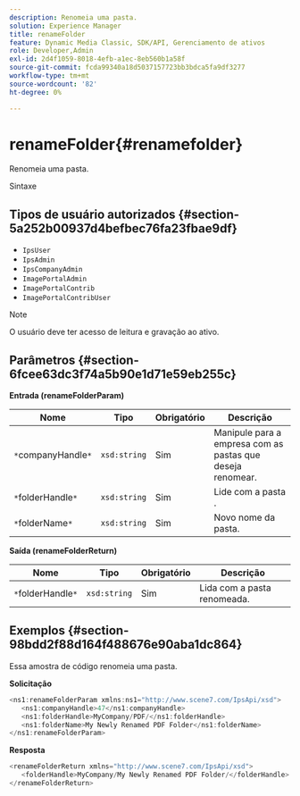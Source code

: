 ```yaml
---
description: Renomeia uma pasta.
solution: Experience Manager
title: renameFolder
feature: Dynamic Media Classic, SDK/API, Gerenciamento de ativos
role: Developer,Admin
exl-id: 2d4f1059-8018-4efb-a1ec-8eb560b1a58f
source-git-commit: fcda99340a18d5037157723bb3bdca5fa9df3277
workflow-type: tm+mt
source-wordcount: '82'
ht-degree: 0%

---
```


# renameFolder{#renamefolder}

Renomeia uma pasta.

Sintaxe

## Tipos de usuário autorizados {#section-5a252b00937d4befbec76fa23fbae9df}

* `IpsUser`
* `IpsAdmin`
* `IpsCompanyAdmin`
* `ImagePortalAdmin`
* `ImagePortalContrib`
* `ImagePortalContribUser`

>[!NOTE]
>
>O usuário deve ter acesso de leitura e gravação ao ativo.

## Parâmetros {#section-6fcee63dc3f74a5b90e1d71e59eb255c}

**Entrada (renameFolderParam)**

| Nome | Tipo | Obrigatório | Descrição |
|---|---|---|---|
| `*`companyHandle`*` | `xsd:string` | Sim | Manipule para a empresa com as pastas que deseja renomear. |
| `*`folderHandle`*` | `xsd:string` | Sim | Lide com a pasta . |
| `*`folderName`*` | `xsd:string` | Sim | Novo nome da pasta. |

**Saída (renameFolderReturn)**

| Nome | Tipo | Obrigatório | Descrição |
|---|---|---|---|
| `*`folderHandle`*` | `xsd:string` | Sim | Lida com a pasta renomeada. |

## Exemplos {#section-98bdd2f88d164f488676e90aba1dc864}

Essa amostra de código renomeia uma pasta.

**Solicitação**

```java
<ns1:renameFolderParam xmlns:ns1="http://www.scene7.com/IpsApi/xsd">
   <ns1:companyHandle>47</ns1:companyHandle>
   <ns1:folderHandle>MyCompany/PDF/</ns1:folderHandle>
   <ns1:folderName>My Newly Renamed PDF Folder</ns1:folderName>
</ns1:renameFolderParam>
```

**Resposta**

```java
<renameFolderReturn xmlns="http://www.scene7.com/IpsApi/xsd">
   <folderHandle>MyCompany/My Newly Renamed PDF Folder/</folderHandle>
</renameFolderReturn>
```
